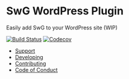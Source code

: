# SwG WordPress Plugin
Easily add SwG to your WordPress site (WIP)

[![Build Status](https://travis-ci.org/subscriptions-project/swg-wordpress-plugin.svg?branch=master)](https://travis-ci.org/subscriptions-project/swg-wordpress-plugin)
[![Codecov](https://img.shields.io/codecov/c/github/subscriptions-project/swg-wordpress-plugin?style=flat-square)](https://codecov.io/gh/subscriptions-project/swg-wordpress-plugin)

- [Support](SUPPORT.md)
- [Developing](DEVELOPING.md)
- [Contributing](CONTRIBUTING.md)
- [Code of Conduct](CODE_OF_CONDUCT.md)
